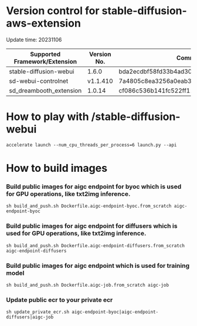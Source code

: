# Version control for stable-diffusion-aws-extension

Update time: 20231106

| Supported Framework/Extension | Version No.| Commit ID |
| --------------------- | --------- |  --------- |
| stable-diffusion-webui|1.6.0|bda2ecdbf58fd33b4ad3036ed5cc13eef02747ae|
| sd-webui-controlnet | v1.1.410|7a4805c8ea3256a0eab3512280bd4f84ca0c8182|
| sd_dreambooth_extension | 1.0.14|cf086c536b141fc522ff11f6cffc8b7b12da04b9|
# How to play with /stable-diffusion-webui

```
accelerate launch --num_cpu_threads_per_process=6 launch.py --api

```

# How to build images


### Build public images for aigc endpoint for byoc which is used for GPU operations, like txt2img inference.

```
sh build_and_push.sh Dockerfile.aigc-endpoint-byoc.from_scratch aigc-endpoint-byoc

```

### Build public images for aigc endpoint for diffusers which is used for GPU operations, like txt2img inference.

```
sh build_and_push.sh Dockerfile.aigc-endpoint-diffusers.from_scratch aigc-endpoint-diffusers

```

### Build public images for aigc endpoint which is used for training model

```
sh build_and_push.sh Dockerfile.aigc-job.from_scratch aigc-job

```

### Update public ecr to your private ecr

```
sh update_private_ecr.sh aigc-endpoint-byoc|aigc-endpoint-diffusers|aigc-job

```
